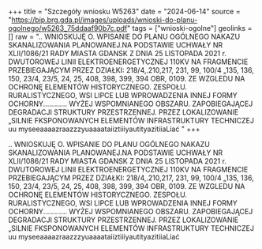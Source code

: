 +++
title = "Szczegóły wniosku W5263"
date = "2024-06-14"
source = "https://bip.brg.gda.pl/images/uploads/wnioski-do-planu-ogolnego/w5263_75ddaaf90b7c.pdf"
tags = ["wnioski-ogolne"]
geolinks = []
raw = ".. WNIOSKUJĘ O. WPISANIE DO PLANU OGÓLNEGO NAKAZU SKANALIZOWANIA PLANOWANEJ.NA PODSTAWIE UCHWAŁY NR XLII/1086/21 RADY MIASTA GDANSK Z DNIA 25 LISTOPADA 2021 r. DWUTOROWEJ LINII ELEKTROENERGETYCZNEJ 110KV NA FRAGMENCIE PRZEBIEGAJĄCYM PRZEZ DZIAŁKI: 218/4,.210,217, 231, 99, 100/4 „135, 136, 150, 23/4, 23/5, 24, 25, 408, 398, 399, 394 OBR, 0109. ZE WZGLEDU NA OCHRONĘ ELEMENTÓW HISTORYCZNEGO. ZESPOŁU. RURALISTYCZNEGO, WSI LIPCE LUB WPROWADZENIA INNEJ FORMY OCHORNY............ WYŻEJ WSPOMNIANEGO OBSZARU. ZAPOBIEGAJĄCEJ DEGRADACJI STRUKTURY PRZESTRZENNEJ. PRZEZ LOKALIZOWANIE „SILNIE FKSPONOWANYCH ELEMENTÓW INFRASTRUKTURY TECHNICZEJ uu myseeaaaazraazzzyuaaaataiiztiiiyautityazitiiaLiać "
+++

.. WNIOSKUJĘ O. WPISANIE DO PLANU OGÓLNEGO NAKAZU SKANALIZOWANIA PLANOWANEJ.NA PODSTAWIE
UCHWAŁY NR XLII/1086/21 RADY MIASTA GDANSK Z DNIA 25 LISTOPADA 2021 r.
DWUTOROWEJ LINII ELEKTROENERGETYCZNEJ 110KV NA FRAGMENCIE PRZEBIEGAJĄCYM PRZEZ DZIAŁKI:
218/4,.210,217, 231, 99, 100/4 „135, 136, 150, 23/4, 23/5, 24, 25, 408, 398, 399, 394 OBR, 0109. ZE WZGLEDU NA OCHRONĘ ELEMENTÓW
HISTORYCZNEGO. ZESPOŁU. RURALISTYCZNEGO, WSI LIPCE LUB WPROWADZENIA INNEJ FORMY OCHORNY............
WYŻEJ WSPOMNIANEGO OBSZARU. ZAPOBIEGAJĄCEJ DEGRADACJI STRUKTURY PRZESTRZENNEJ. PRZEZ LOKALIZOWANIE
„SILNIE FKSPONOWANYCH ELEMENTÓW INFRASTRUKTURY TECHNICZEJ uu myseeaaaazraazzzyuaaaataiiztiiiyautityazitiiaLiać



